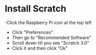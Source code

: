 # Install Scratch
-Click the Raspberry Pi icon at the top left
- Click "Preferences"
- Then go to "Recommended Software"
- Scroll down till you see "Scratch 3.0"
- Click it and then click "Ok"
